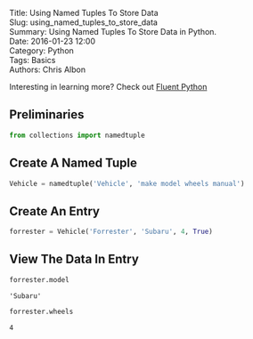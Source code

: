 Title: Using Named Tuples To Store Data  
Slug: using_named_tuples_to_store_data  
Summary: Using Named Tuples To Store Data in Python.    
Date: 2016-01-23 12:00  
Category: Python  
Tags: Basics    
Authors: Chris Albon  

Interesting in learning more? Check out [Fluent Python](http://amzn.to/2jYU506)

## Preliminaries


```python
from collections import namedtuple
```

## Create A Named Tuple


```python
Vehicle = namedtuple('Vehicle', 'make model wheels manual')
```

## Create An Entry


```python
forrester = Vehicle('Forrester', 'Subaru', 4, True)
```

## View The Data In Entry


```python
forrester.model
```




    'Subaru'




```python
forrester.wheels
```




    4



